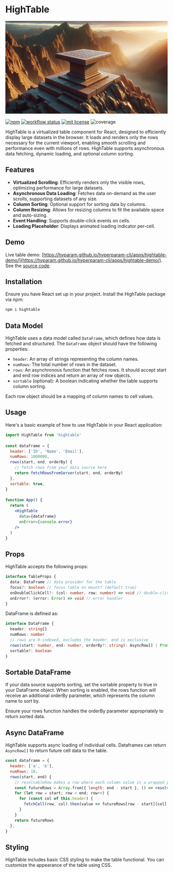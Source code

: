 # HighTable

![HighTable](hightable.jpg)

[![npm](https://img.shields.io/npm/v/hightable)](https://www.npmjs.com/package/hightable)
[![workflow status](https://github.com/hyparam/hightable/actions/workflows/ci.yml/badge.svg)](https://github.com/hyparam/hightable/actions)
[![mit license](https://img.shields.io/badge/License-MIT-blue.svg)](https://opensource.org/licenses/MIT)
![coverage](https://img.shields.io/badge/Coverage-94-darkred)

HighTable is a virtualized table component for React, designed to efficiently display large datasets in the browser. It loads and renders only the rows necessary for the current viewport, enabling smooth scrolling and performance even with millions of rows. HighTable supports asynchronous data fetching, dynamic loading, and optional column sorting.

## Features

 - **Virtualized Scrolling**: Efficiently renders only the visible rows, optimizing performance for large datasets.
 - **Asynchronous Data Loading**: Fetches data on-demand as the user scrolls, supporting datasets of any size.
 - **Column Sorting**: Optional support for sorting data by columns.
 - **Column Resizing**: Allows for resizing columns to fit the available space and auto-sizing.
 - **Event Handling**: Supports double-click events on cells.
 - **Loading Placeholder**: Displays animated loading indicator per-cell.

## Demo

Live table demo: [https://hyparam.github.io/hyperparam-cli/apps/hightable-demo/](https://hyparam.github.io/hyperparam-cli/apps/hightable-demo/). See the [source code](https://github.com/hyparam/hyperparam-cli/tree/master/apps/hightable-demo).

## Installation

Ensure you have React set up in your project. Install the HighTable package via npm:

```sh
npm i hightable
```

## Data Model

HighTable uses a data model called `DataFrame`, which defines how data is fetched and structured. The `DataFrame` object should have the following properties:

 - `header`: An array of strings representing the column names.
 - `numRows`: The total number of rows in the dataset.
 - `rows`: An asynchronous function that fetches rows. It should accept start and end row indices and return an array of row objects.
 - `sortable` (optional): A boolean indicating whether the table supports column sorting.

Each row object should be a mapping of column names to cell values.

## Usage

Here's a basic example of how to use HighTable in your React application:

```jsx
import HighTable from 'hightable'

const dataframe = {
  header: ['ID', 'Name', 'Email'],
  numRows: 1000000,
  rows(start, end, orderBy) {
    // fetch rows from your data source here
    return fetchRowsFromServer(start, end, orderBy)
  },
  sortable: true,
}

function App() {
  return (
    <HighTable
      data={dataframe}
      onError={console.error}
    />
  )
}
```

## Props

HighTable accepts the following props:

```typescript
interface TableProps {
  data: DataFrame // data provider for the table
  focus?: boolean // focus table on mount? (default true)
  onDoubleClickCell?: (col: number, row: number) => void // double-click handler
  onError?: (error: Error) => void // error handler
}
```

DataFrame is defined as:

```typescript
interface DataFrame {
  header: string[]
  numRows: number
  // rows are 0-indexed, excludes the header, end is exclusive
  rows(start: number, end: number, orderBy?: string): AsyncRow[] | Promise<Row[]>
  sortable?: boolean
}
```

## Sortable DataFrame

If your data source supports sorting, set the sortable property to true in your DataFrame object. When sorting is enabled, the rows function will receive an additional orderBy parameter, which represents the column name to sort by.

Ensure your rows function handles the orderBy parameter appropriately to return sorted data.

## Async DataFrame

HighTable supports async loading of individual cells.
Dataframes can return `AsyncRow[]` to return future cell data to the table.

```javascript
const dataframe = {
  header: ['a', 'b'],
  numRows: 10,
  rows(start, end) {
    // resolvableRow makes a row where each column value is a wrapped promise with .resolve() and .reject() methods
    const futureRows = Array.from({ length: end - start }, () => resolvableRow(this.header))
    for (let row = start; row < end; row++) {
      for (const col of this.header) {
        fetchCell(row, col).then(value => futureRows[row - start][col].resolve(value))
      }
    }
    return futureRows
  },
}
```

## Styling

HighTable includes basic CSS styling to make the table functional. You can customize the appearance of the table using CSS.
